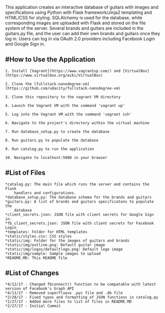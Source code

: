 This application creates an interactive database of guitars with images and 
specifications using Python with Flask framework/Jinja2 templating and 
HTML/CSS for styling. SQLAlchemy is used for the database, while corresponding
images are uploaded with Flask and stored on the file system of the server.
Several brands and guitars are included in the guitars.py file, and the user
can add their own brands and guitars once they log in. Users can log in via
OAuth 2.0 providers including Facebook Login and Google Sign in.

#How to Use the Application
---------------------------

	1. Install [Vagrant](https://www.vagrantup.com/) and [VirtualBox](https://www.virtualbox.org/wiki/VirtualBox)

	2. Clone the [fullstack-nanodegree-vm](https://github.com/udacity/fullstack-nanodegree-vm)

	3. Clone this repository to the vagrant VM directory

	4. Launch the Vagrant VM with the command 'vagrant up'

	5. Log into the Vagrant VM with the command 'vagrant ssh'

	6. Navigate to the project's directory within the virtual machine

	7. Run database_setup.py to create the database

	8. Run guitars.py to populate the database

	9. Run catalog.py to run the application

	10. Navigate to localhost:5000 in your browser


#List of Files
--------------

	*catalog.py: The main file which runs the server and contains the Flask
		handlers and configurations.
	*database_setup.py: The database schema for the brands and guitars
	*guitars.py: A list of brands and guitars specificatons to populate the
		database 
	*client_secrets.json: JSON file with client secrets for Google Sign in.
	*fb_client_secrets.json: JSON file with client secrets for Facebook Login
	*templates: Folder for HTML templates
	*static/styles.css: CSS styles
	*static/img: Folder for the images of guitars and brands
	*static/img/outline.png: Default guitar image
	*static/img/logos/defaultlogo.png: Default logo image
	*static/img/sample: Sample images to upload
	*README.MD: This README file

#List of Changes
----------------
	*4/12/17 - Changed fbconnect() function to be compatable with latest version of Facebook's Graph API
	*4/11/17 - Removed superfluous .pyc file and .db file
	*2/28/17 - Fixed typos and formatting of JSON functions in catalog.py
	*2/27/17 - Added more files to list of files in README.MD
	*2/27/17 - Initial Commit